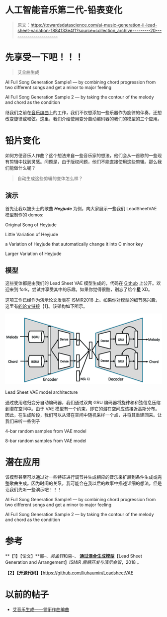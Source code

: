 # 人工智能音乐第二代-铅表变化

> 原文：<https://towardsdatascience.com/ai-music-generation-ii-lead-sheet-variation-1884133e4f1?source=collection_archive---------20----------------------->

# 先享受一下吧！！！

> 艾全曲生成

AI Full Song Generation Sample1 — by combining chord progression from two different songs and get a minor to major feeling

AI Full Song Generation Sample 2 — by taking the contour of the melody and chord as the condition

继我们之前在[音乐编曲](/ai-music-generation-lead-sheet-composition-and-arrangement-b984208f8519)上的工作，我们不仅想添加一些乐器作为旋律的伴奏，还想改变旋律或和弦。这里，我们介绍使用变分自动编码器的我们的模型的三个应用。

# 铅片变化

如何方便音乐人作曲？这个想法来自一些音乐家的想法，他们会从一首歌的一些现有剪辑中找到灵感。问题是，由于版权问题，他们不能直接使用这些剪辑。那么我们能做什么呢？

> 自动生成这些剪辑的变体怎么样？

## 演示

首先让我以披头士的歌曲 ***Heyjude*** 为例，向大家展示一些我们 LeadSheetVAE 模型制作的 demos:

Original Song of Heyjude

Little Variation of Heyjude

a Variation of Heyjude that automatically change it into C minor key

Larger Variation of Heyjude

## 模型

这些变体都是由我们的 Lead Sheet VAE 模型生成的，代码在 [Github](https://github.com/liuhaumin/LeadsheetVAE) 上公开。欢迎来到 fork，尝试并享受其中的乐趣。如果你觉得很酷，别忘了给个**星** XD。

这项工作已经作为演示论文发表在 ISMIR2018 上。如果你对模型的细节感兴趣，这里有[的论文链接](https://liuhaumin.github.io/LeadsheetArrangement/pdf/ismir2018leadsheetarrangement.pdf)【1】。该架构如下所示。

![](img/30f9c313812e56dfe67070374b4f1d87.png)

Lead Sheet VAE model architecture

通过使用递归变分自动编码器，我们通过双向 GRU 编码器将旋律和和弦信息压缩到潜在空间中。由于 VAE 模型有一个约束，即它的潜在空间应该接近高斯分布。因此，在生成阶段，我们可以从潜在空间中随机采样一个点，并将其重建回来。让我们来听一些例子

4-bar random samples from VAE model

8-bar random samples from VAE model

# 潜在应用

该模型甚至可以通过对一些特征进行调节并生成相应的音乐来扩展到条件生成或完整歌曲生成。因为时间的关系，我可能会在我以后的故事中描述详细的想法。但是让我们先听一些演示吧！！！

AI Full Song Generation Sample1 — by combining chord progression from two different songs and get a minor to major feeling

AI Full Song Generation Sample 2 — by taking the contour of the melody and chord as the condition

# 参考

**【1】【论文】**郝-*、吴孟轩*和易-、 [**通过混合生成模型**](https://liuhaumin.github.io/LeadsheetArrangement/pdf/ismir-2018-leadsheet-arrangement.pdf)【Lead Sheet Generation and Arrangement】*ISMIR 后期开发与演示会议*，2018 *。*

**【2】【开源代码】**【https://github.com/liuhaumin/LeadsheetVAE 

# 以前的帖子

*   [艾音乐生成——领衔作曲编曲](/ai-music-generation-lead-sheet-composition-and-arrangement-b984208f8519)